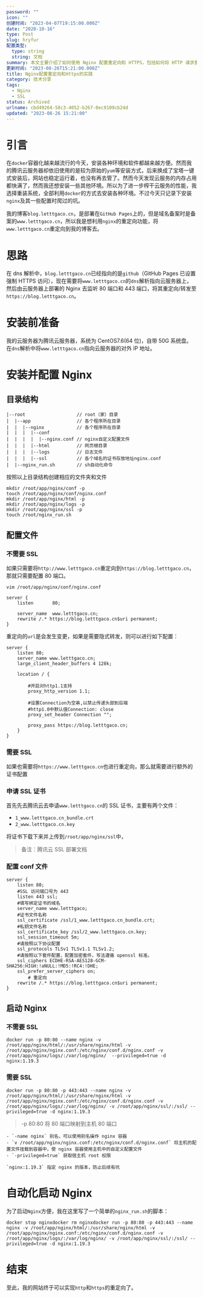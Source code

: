 ```yaml
---
password: ""
icon: ""
创建时间: "2023-04-07T19:15:00.000Z"
date: "2020-10-16"
type: Post
slug: hryfur
配置类型:
  type: string
  string: 文档
summary: 本文主要介绍了如何使用 Nginx 配置重定向和 HTTPS，包括如何将 HTTP 请求重定向到 HTTPS，以及如何申请和配置 SSL 证书。此外，本文还提供了一个简单的脚本，用于自动化启动 Nginx。
更新时间: "2023-08-26T15:21:00.000Z"
title: Nginx配置重定向和Https的实践
category: 技术分享
tags:
  - Nginx
  - SSL
status: Archived
urlname: cbd49264-58c3-4052-b267-0ec9109cb24d
updated: "2023-08-26 15:21:00"
---
```


# 引言

在`docker`容器化越来越流行的今天，安装各种环境和软件都越来越方便。然而我的腾讯云服务器却依旧使用的是较为原始的`yum`等安装方式，后来换成了宝塔一键式安装后，网站也稳定运行着，也没有再去管了。然而今天发现云服务的内存占用都快满了，然而我还想安装一些其他环境。所以为了进一步榨干云服务的性能，我选择重装系统，全部利用`docker`的方式去安装各种环境。不过今天只记录下安装`nginx`及其一些配置时爬过的坑。

我的博客`blog.letttgaco.cn`，是部署在`GitHub Pages`上的，但是域名备案时是备案的`www.letttgaco.cn`，所以我是想利用`nginx`的重定向功能，将`www.letttgaco.cn`重定向到我的博客去。

# 思路

在 dns 解析中，`blog.letttgaco.cn`已经指向的是`github`（GitHub Pages 已设置强制 HTTPS 访问），现在需要将`www.letttgaco.cn`的`dns`解析指向云服务器上，然后由云服务器上部署的 Nginx 去监听 80 端口和 443 端口，将其重定向/转发至`https://blog.letttgaco.cn`。

# 安装前准备

我的云服务器为腾讯云服务器，系统为 CentOS7.6(64 位)，自带 50G 系统盘。 在`dns`解析中将`www.letttgaco.cn`指向云服务器的对外 IP 地址。

# 安装并配置 Nginx

## 目录结构

```text
|--root                   // root（家）目录
|  |--app                 // 各个程序所在目录
|  |  |--nginx            // 各个程序所在目录
|  |  |  |--conf
|  |  |  |  |--nginx.conf // nginx自定义配置文件
|  |  |  |--html          // 网页根目录
|  |  |  |--logs          // 日志文件
|  |  |  |--ssl           // 各个域名的证书存放地址nginx.conf
|  |--nginx_run.sh        // sh自动化命令
```

按照以上目录结构创建相应的文件夹和文件

```text
mkdir /root/app/nginx/conf -p
touch /root/app/nginx/conf/nginx.conf
mkdir /root/app/nginx/html -p
mkdir /root/app/nginx/logs -p
mkdir /root/app/nginx/ssl -p
touch /root/nginx_run.sh
```

## 配置文件

### 不需要 SSL

如果只需要将`http://www.letttgaco.cn`重定向到`https://blog.letttgaco.cn`，那就只需要配置 80 端口。

```text
vim /root/app/nginx/conf/nginx.conf
```

```text
server {
    listen       80;

    server_name  www.letttgaco.cn;
    rewrite /.* https://blog.letttgaco.cn$uri permanent;
}
```

重定向的`url`是会发生变更，如果是需要隐式转发，则可以进行如下配置：

```text
server {
    listen 80;
    server_name www.letttgaco.cn;
    large_client_header_buffers 4 128k;

    location / {

        #开启对http1.1支持
        proxy_http_version 1.1;

        #设置Connection为空串,以禁止传递头部到后端
        #http1.0中默认值Connection: close
        proxy_set_header Connection "";

        proxy_pass https://blog.letttgaco.cn;
    }
}
```

### 需要 SSL

如果也需要将`https://www.letttgaco.cn`也进行重定向，那么就需要进行额外的证书配置

### 申请 SSL 证书

首先先去腾讯云去申请`www.letttgaco.cn`的 SSL 证书，主要有两个文件：

- `1_www.letttgaco.cn_bundle.crt`
- `2_www.letttgaco.cn.key`

将证书下载下来并上传到`/root/app/nginx/ssl`中，

> 备注：腾讯云 SSL 部署文档

### 配置 conf 文件

```text
server {
    listen 80;
    #SSL 访问端口号为 443
    listen 443 ssl;
    #填写绑定证书的域名
    server_name www.letttgaco;
    #证书文件名称
    ssl_certificate /ssl/1_www.letttgaco.cn_bundle.crt;
    #私钥文件名称
    ssl_certificate_key /ssl/2_www.letttgaco.cn.key;
    ssl_session_timeout 5m;
    #请按照以下协议配置
    ssl_protocols TLSv1 TLSv1.1 TLSv1.2;
    #请按照以下套件配置，配置加密套件，写法遵循 openssl 标准。
    ssl_ciphers ECDHE-RSA-AES128-GCM-SHA256:HIGH:!aNULL:!MD5:!RC4:!DHE;
    ssl_prefer_server_ciphers on;
        # 重定向
    rewrite /.* https://blog.letttgaco.cn$uri permanent;
}
```

## 启动 Nginx

### 不需要 SSL

```text
docker run -p 80:80 --name nginx -v /root/app/nginx/html/:/usr/share/nginx/html -v /root/app/nginx/nginx.conf:/etc/nginx/conf.d/nginx.conf -v /root/app/nginx/logs/:/var/log/nginx/  --privileged=true -d nginx:1.19.3
```

### 需要 SSL

```text
docker run -p 80:80 -p 443:443 --name nginx -v /root/app/nginx/html/:/usr/share/nginx/html -v /root/app/nginx/nginx.conf:/etc/nginx/conf.d/nginx.conf -v /root/app/nginx/logs/:/var/log/nginx/ -v /root/app/nginx/ssl/:/ssl/ --privileged=true -d nginx:1.19.3
```

> -p 80:80 将 80 端口映射到主机 80 端口

    - `-name nginx` 别名，可以使用别名操作 nginx 容器
    - `v /root/app/nginx/nginx.conf:/etc/nginx/conf.d/nginx.conf` 将主机的配置文件挂载到容器中，使 nginx 容器使用主机中的自定义配置文件
    - `-privileged=true` 获取宿主机 root 权限

    `nginx:1.19.3` 指定 nginx 的版本，防止后续有坑

# 自动化启动 Nginx

为了启动`Nginx`方便，我在这里写了一个简单的`nginx_run.sh`的脚本：

```text
docker stop nginxdocker rm nginxdocker run -p 80:80 -p 443:443 --name nginx -v /root/app/nginx/html/:/usr/share/nginx/html -v /root/app/nginx/nginx.conf:/etc/nginx/conf.d/nginx.conf -v /root/app/nginx/logs/:/var/log/nginx/ -v /root/app/nginx/ssl/:/ssl/ --privileged=true -d nginx:1.19.3
```

# 结束

至此，我的网站终于可以实现`http`和`https`的重定向了。
